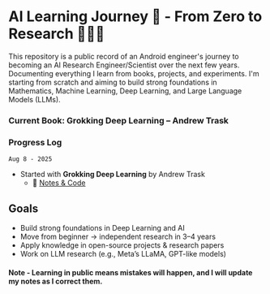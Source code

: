 # AI Learning Journey 🤖 - From Zero to Research 👨🏻‍🔬

This repository is a public record of an Android engineer's journey to becoming an AI Research Engineer/Scientist over the next few years. Documenting everything I learn from books, projects, and experiments.
I'm starting from scratch and aiming to build strong foundations in Mathematics, Machine Learning, Deep Learning, and Large Language Models (LLMs).

### Current Book: Grokking Deep Learning – Andrew Trask

### Progress Log
```Aug 8 - 2025```
- Started with **Grokking Deep Learning** by Andrew Trask
    - 📂 [Notes & Code](./books/grokking-deep-learning)

## Goals
- Build strong foundations in Deep Learning and AI
- Move from beginner → independent research in 3–4 years
- Apply knowledge in open-source projects & research papers
- Work on LLM research (e.g., Meta’s LLaMA, GPT-like models)

#### Note - Learning in public means mistakes will happen, and I will update my notes as I correct them.

